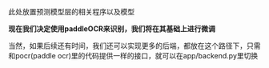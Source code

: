 此处放置预测模型层的相关程序以及模型

**现在我们决定使用paddleOCR来识别，我们将在其基础上进行微调**

当然，如果后续还有时间，我们还可以实现更多的后端，都放在这个路径下，只需和pocr(paddle ocr)里的代码提供一样的接口，就可以在app/backend.py里切换
